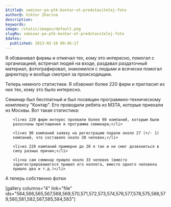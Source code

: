 ```yaml
---
$title@: seminar-po-ptk-kontar-ot-predstavitelej-foto
author@: Viktor Zharina
description: 
keywords: 
image: /static/images/default.png
slugRu: seminar-po-ptk-kontar-ot-predstavitelej-foto
$dates:
  published: 2013-02-10 09:46:17
---
```

Я обзванивал фирмы и отмечал тех, кому это интересно, помогал с организацией, встречал людей на входе, раздавал раздаточный материал, фотографировал, знакомился с людьми и всячески помогал директору и вообще смотрел за происходящим.



Теперь немного статистики. Я обзвонил более 220 фирм и пригласил из них тех, кому это было интересно.

Семинар был бесплатный и был посвящен программно-техническому комплексу "Контар". Его проводили ребята из МЗТА, которые приехали из Москвы. Вот такая статистика:

<ul>

	<li>из 220 фирм интерес проявили более 90 компаний, которым были разосланы приглашения и программа семинара;</li>

	<li>из 90 компаний заявку на регистрацию подали около 27 (+/- 1) компаний, что составило около 30 человек;</li>

	<li>из 220 компаний примерно до 20 я так и не смог дозвониться в силу разных причин;</li>

	<li>на сам семинар пришло около 33 человек (вместо зарегистрировашегося пришел его коллега, вместо одного человека пришло два и т.д.)</li>

</ul>



А теперь собственно фотки

<!--more-->

[gallery columns="4" link="file" ids="564,566,565,567,568,569,570,571,572,573,574,576,577,578,575,586,579,580,581,582,587,585,584,583"]